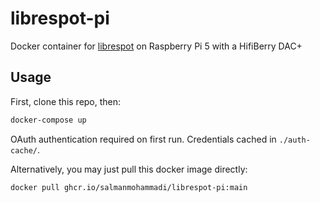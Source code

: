 # librespot-pi

Docker container for [librespot](https://github.com/librespot-org/librespot) on Raspberry Pi 5 with a HifiBerry DAC+ 

## Usage

First, clone this repo, then:

```bash
docker-compose up
```

OAuth authentication required on first run. Credentials cached in `./auth-cache/`.

Alternatively, you may just pull this docker image directly:

```bash
docker pull ghcr.io/salmanmohammadi/librespot-pi:main
```

